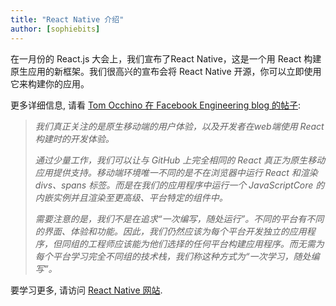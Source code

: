 ```yaml
---
title: "React Native 介绍"
author: [sophiebits]
---
```


在一月份的 React.js 大会上，我们宣布了React Native，这是一个用 React 构建原生应用的新框架。我们很高兴的宣布会将 React Native 开源，你可以立即使用它来构建你的应用。

更多详细信息, 请看 [Tom Occhino 在 Facebook Engineering blog 的帖子](https://code.facebook.com/posts/1014532261909640/react-native-bringing-modern-web-techniques-to-mobile/):

> *我们真正关注的是原生移动端的用户体验，以及开发者在web端使用 React 构建时的开发体验。*
>
> *通过少量工作，我们可以让与 GitHub 上完全相同的 React 真正为原生移动应用提供支持。移动端环境唯一不同的是不在浏览器中运行 React 和渲染 divs、spans 标签。而是在我们的应用程序中运行一个 JavaScriptCore 的内嵌实例并且渲染至更高级、平台特定的组件中。*
>
> *需要注意的是，我们不是在追求“一次编写，随处运行”。不同的平台有不同的界面、体验和功能。因此，我们仍然应该为每个平台开发独立的应用程序，但同组的工程师应该能为他们选择的任何平台构建应用程序。而无需为每个平台学习完全不同组的技术栈，我们称这种方式为“一次学习，随处编写”。*

要学习更多, 请访问 [React Native 网站](https://reactnative.dev/).
